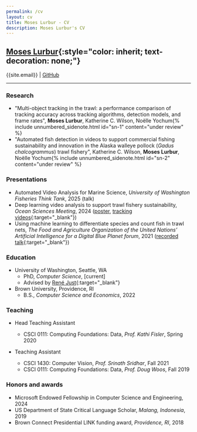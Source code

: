 ```yaml
---
permalink: /cv
layout: cv
title: Moses Lurbur - CV
description: Moses Lurbur's CV
---
```


## [Moses Lurbur](/){:style="color: inherit; text-decoration: none;"}
{{site.email}} | [GitHub]({{site.github}})

---

### Research
- "Multi-object tracking in the trawl: a performance comparison of tracking accuracy across tracking algorithms, detection models, and frame rates", **Moses Lurbur**, Katherine C. Wilson, Noëlle Yochum{% include unnumbered_sidenote.html id="sn-1" content="under review" %}
- "Automated fish detection in videos to support commercial fishing sustainability and innovation in the Alaska walleye pollock (_Gadus chalcogrammus_) trawl fishery", Katherine C. Wilson, **Moses Lurbur**, Noëlle Yochum{% include unnumbered_sidenote.html id="sn-2" content="under review" %}
   
### Presentations
- Automated Video Analysis for Marine Science, _University of Washington Fisheries Think Tank_, 2025 (talk)
- Deep learning video analysis to support trawl fishery sustainability, _Ocean Sciences Meeting_, 2024 ([poster]({{url}}/static/Lurbur_OSM_Poster.pdf), [tracking videos](https://players.brightcove.net/659677166001/b52e441e-691f-4320-b878-ca677fc16c5e_default/index.html?playlistId=1790816020009450014){:target="_blank"})
- Using machine learning to differentiate species and count fish in trawl nets, _The Food and Agriculture Organization of the United Nations’ Artificial Intelligence for a Digital Blue Planet forum_, 2021 ([recorded talk](https://www.youtube.com/watch?v=mSMeGG_FuVQ){:target="_blank"})

### Education
- University of Washington, Seattle, WA
    - PhD, _Computer Science_, [current]
    - Advised by [René Just](https://homes.cs.washington.edu/~rjust/){:target="_blank"}
- Brown University, Providence, RI
    - B.S., _Computer Science and Economics_, 2022

### Teaching
- Head Teaching Assistant
    - CSCI 0111: Computing Foundations: Data, _Prof. Kathi Fisler_, Spring 2020

- Teaching Assistant
    - CSCI 1430: Computer Vision, _Prof. Srinath Sridhar_, Fall 2021
    - CSCI 0111: Computing Foundations: Data, _Prof. Doug Woos_, Fall 2019

### Honors and awards
- Microsoft Endowed Fellowship in Computer Science and Engineering, 2024
- US Department of State Critical Language Scholar, _Malang, Indonesia_, 2019
- Brown Connect Presidential LINK funding award, _Providence, RI_, 2018
